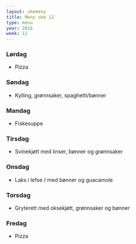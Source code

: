 ```yaml
---
layout: ukemeny
title: Meny uke 12
type: menu
year: 2016
week: 12
---
```


### Lørdag

- Pizza

### Søndag

- Kylling, grønnsaker, spaghetti/bønner

### Mandag

- Fiskesuppe

### Tirsdag

- Svinekjøtt med linser, bønner og grønnsaker

### Onsdag

- Laks i lefse / med bønner og guacamole

### Torsdag

- Gryterett med oksekjøtt, grønnsaker og bønner

### Fredag

- Pizza


